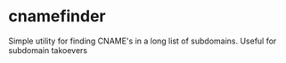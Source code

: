 # cnamefinder
Simple utility for finding CNAME's in a long list of subdomains. Useful for subdomain takoevers
